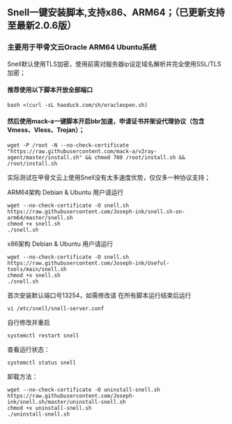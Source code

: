 ## Snell一键安装脚本,支持x86、ARM64；（已更新支持至最新2.0.6版）

### 主要用于甲骨文云Oracle ARM64 Ubuntu系统

Snell默认使用TLS加密，使用前需对服务器ip设定域名解析并完全使用SSL/TLS加密；

#### 推荐使用以下脚本开放全部端口

```
bash <(curl -sL haoduck.com/sh/oracleopen.sh)
```

#### 然后使用mack-a一键脚本开启bbr加速，申请证书并架设代理协议（包含Vmess、Vless、Trojan）；

```
wget -P /root -N --no-check-certificate "https://raw.githubusercontent.com/mack-a/v2ray-agent/master/install.sh" && chmod 700 /root/install.sh && /root/install.sh
```

实际测试在甲骨文云上使用Snell没有太多速度优势，仅仅多一种协议支持；

ARM64架构  Debian & Ubuntu 用户请运行

```
wget --no-check-certificate -O snell.sh https://raw.githubusercontent.com/Joseph-ink/snell.sh-on-arm64/master/snell.sh
chmod +x snell.sh
./snell.sh
```

x86架构  Debian & Ubuntu 用户请运行

```
wget --no-check-certificate -O snell.sh https://raw.githubusercontent.com/Joseph-ink/Useful-tools/main/snell.sh
chmod +x snell.sh
./snell.sh
```




首次安装默认端口号13254，如需修改请
在所有脚本运行结束后运行

```
vi /etc/snell/snell-server.conf
```

自行修改并重启
```
systemctl restart snell
```

查看运行状态：

```
systemctl status snell
```

卸载方法：

```
wget --no-check-certificate -O uninstall-snell.sh https://raw.githubusercontent.com/Joseph-ink/snell.sh/master/uninstall-snell.sh
chmod +x uninstall-snell.sh
./uninstall-snell.sh
```
